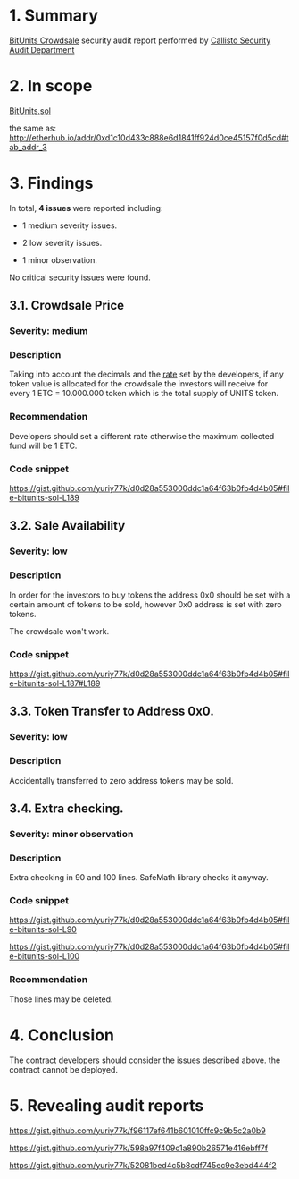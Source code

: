 # 1. Summary

[BitUnits Crowdsale](http://etherhub.io/addr/0xd1c10d433c888e6d1841ff924d0ce45157f0d5cd#tab_addr_3) security audit report performed by [Callisto Security Audit Department](https://github.com/EthereumCommonwealth/Auditing)

# 2. In scope

[BitUnits.sol](https://gist.github.com/yuriy77k/d0d28a553000ddc1a64f63b0fb4d4b05)

the same as:
http://etherhub.io/addr/0xd1c10d433c888e6d1841ff924d0ce45157f0d5cd#tab_addr_3

# 3. Findings

In total, **4 issues** were reported including:

- 1 medium severity issues.

- 2 low severity issues.

- 1 minor observation.

No critical security issues were found.

## 3.1. Crowdsale Price

### Severity: medium

### Description

Taking into account the decimals and the [rate](https://gist.github.com/yuriy77k/d0d28a553000ddc1a64f63b0fb4d4b05#file-bitunits-sol-L189) set by the developers, if any token value is allocated for the crowdsale the investors will receive for every 1 ETC = 10.000.000 token which is the total supply of UNITS token.

### Recommendation

Developers should set a different rate otherwise the maximum collected fund will be 1 ETC.

### Code snippet

https://gist.github.com/yuriy77k/d0d28a553000ddc1a64f63b0fb4d4b05#file-bitunits-sol-L189

## 3.2. Sale Availability

### Severity: low

### Description

In order for the investors to buy tokens the address 0x0 should be set with a certain amount of tokens to be sold, however 0x0 address is set with zero tokens.

The crowdsale won't work.

### Code snippet

https://gist.github.com/yuriy77k/d0d28a553000ddc1a64f63b0fb4d4b05#file-bitunits-sol-L187#L189

## 3.3. Token Transfer to Address 0x0.

### Severity: low

### Description

Accidentally transferred to zero address tokens may be sold.

## 3.4. Extra checking.

### Severity: minor observation

### Description

Extra checking in 90 and 100 lines. SafeMath library checks it anyway.

### Code snippet

https://gist.github.com/yuriy77k/d0d28a553000ddc1a64f63b0fb4d4b05#file-bitunits-sol-L90

https://gist.github.com/yuriy77k/d0d28a553000ddc1a64f63b0fb4d4b05#file-bitunits-sol-L100

### Recommendation

Those lines may be deleted.

# 4. Conclusion

The contract developers should consider the issues described above. the contract cannot be deployed.

# 5. Revealing audit reports

https://gist.github.com/yuriy77k/f96117ef641b601010ffc9c9b5c2a0b9

https://gist.github.com/yuriy77k/598a97f409c1a890b26571e416ebff7f

https://gist.github.com/yuriy77k/52081bed4c5b8cdf745ec9e3ebd444f2
